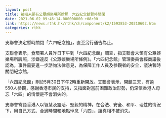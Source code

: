 ```yaml
---
layout: post
title: 被指未領有公眾娛樂場所牌照　六四紀念館暫時關閉
date: 2021-06-02 09:46:14.000000000 +08:00
link: https://news.rthk.hk/rthk/ch/component/k2/1593853-20210602.htm
categories: rthk
---
```


支聯會決定暫時關閉「六四紀念館」，直至另行通告為止。

支聯會表示，食環署人員昨日下午到「六四紀念館」調查，指支聯會未領有公眾娛樂場所牌照，涉嫌違反《公眾娛樂場所條例》。「六四紀念館」管理委員會經商議後認為，事件需要進一步諮詢法律意見，為保障工作人員及參觀者的安全，議決暫時關閉紀念館，

「六四紀念館」剛於5月30日下午2時重新開放。支聯會表示，開館三天，有逾550人參觀，感謝香港市民的支持，又指面對當前困難政治形勢，仍深信香港人毋忘「六四」的情懷是不會消失的。

支聯會寄語香港人以智慧及靈活、堅毅的精神，在合法、安全、和平、理性的情況下，用自己方式、合適時間和地點悼念「六四」，讓真相不被消失。
